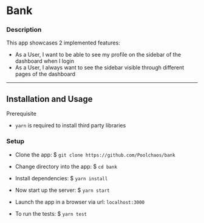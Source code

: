 # Bank

### Description
This app showcases 2 implemented features:
-  As a User, I want to be able to see my profile on the sidebar of the dashboard when I login
-  As a User, I always want to see the sidebar visible through different pages of the dashboard

---
## Installation and Usage
Prerequisite
- `yarn` is required to install third party libraries

### Setup
- Clone the app: $ `git clone https://github.com/Poolchaos/bank`
- Change directory into the app: $ `cd bank`
- Install dependencies:  $ `yarn install`
- Now start up the server: $ `yarn start`
- Launch the app in a browser via url: `localhost:3000`

- To run the tests: $ `yarn test`

